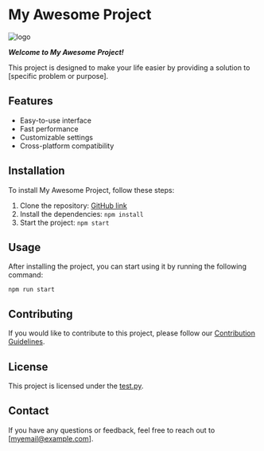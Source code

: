 # My Awesome Project

![logo](https://static.ru-mi.com/upload/resize_cache/iblock/a3f/440_440_1/sigfk7v0bweoa5qkefew8k0j462dbgtp.jpeg)


***Welcome to My Awesome Project!***

This project is designed to make your life easier by providing a solution to [specific problem or purpose].

## Features
- Easy-to-use interface
- Fast performance
- Customizable settings
- Cross-platform compatibility

## Installation
To install My Awesome Project, follow these steps:
1. Clone the repository: [GitHub link](https://github.com/NastyNastya2024/practicum)
2. Install the dependencies: `npm install`
3. Start the project: `npm start`

## Usage
After installing the project, you can start using it by running the following command:
```
npm run start
```

## Contributing
If you would like to contribute to this project, please follow our [Contribution Guidelines](CONTRIBUTING.md).

## License
This project is licensed under the [test.py](TEST.py).

## Contact
If you have any questions or feedback, feel free to reach out to [myemail@example.com].
